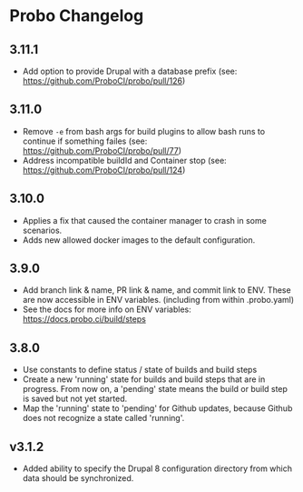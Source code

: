 # Probo Changelog

## 3.11.1
 - Add option to provide Drupal with a database prefix (see: https://github.com/ProboCI/probo/pull/126)

## 3.11.0
 - Remove `-e` from bash args for build plugins to allow bash runs to continue if something failes (see: https://github.com/ProboCI/probo/pull/77)
 - Address incompatible buildId and Container stop (see: https://github.com/ProboCI/probo/pull/124)

## 3.10.0
 - Applies a fix that caused the container manager to crash in some scenarios.
 - Adds new allowed docker images to the default configuration.

## 3.9.0
 - Add branch link & name, PR link & name, and commit link to ENV. These are now accessible in ENV variables. (including from within .probo.yaml)
 - See the docs for more info on ENV variables: https://docs.probo.ci/build/steps

## 3.8.0
 - Use constants to define status / state of builds and build steps
 - Create a new 'running' state for builds and build steps that are in progress. From now on, a 'pending' state means the build or build step is saved but not yet started.
 - Map the 'running' state to 'pending' for Github updates, because Github does not recognize a state called 'running'.

## v3.1.2

 - Added ability to specify the Drupal 8 configuration directory from which data should be synchronized.
